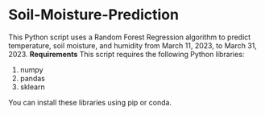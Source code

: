 # Soil-Moisture-Prediction
This Python script uses a Random Forest Regression algorithm to predict temperature, soil moisture, and humidity from March 11, 2023, to March 31, 2023.
**Requirements**
This script requires the following Python libraries:
1) numpy
2) pandas
3) sklearn

You can install these libraries using pip or conda.
